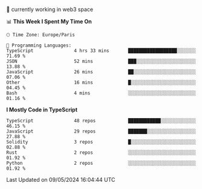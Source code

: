 🔭 currently working in web3 space

<!--START_SECTION:waka-->
📊 **This Week I Spent My Time On** 

```text
🕑︎ Time Zone: Europe/Paris

💬 Programming Languages: 
TypeScript               4 hrs 33 mins       ██████████████████░░░░░░░   71.69 % 
JSON                     52 mins             ███░░░░░░░░░░░░░░░░░░░░░░   13.88 % 
JavaScript               26 mins             ██░░░░░░░░░░░░░░░░░░░░░░░   07.06 % 
Other                    16 mins             █░░░░░░░░░░░░░░░░░░░░░░░░   04.45 % 
Bash                     4 mins              ░░░░░░░░░░░░░░░░░░░░░░░░░   01.16 % 
```

**I Mostly Code in TypeScript** 

```text
TypeScript               48 repos            ████████████░░░░░░░░░░░░░   46.15 % 
JavaScript               29 repos            ███████░░░░░░░░░░░░░░░░░░   27.88 % 
Solidity                 3 repos             █░░░░░░░░░░░░░░░░░░░░░░░░   02.88 % 
Rust                     2 repos             ░░░░░░░░░░░░░░░░░░░░░░░░░   01.92 % 
Python                   2 repos             ░░░░░░░░░░░░░░░░░░░░░░░░░   01.92 % 
```




 Last Updated on 09/05/2024 16:04:44 UTC
<!--END_SECTION:waka-->
